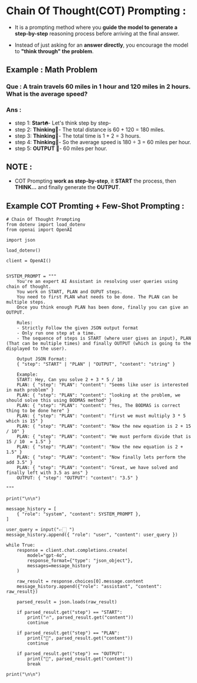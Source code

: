 # Chain Of Thought(COT) Prompting :
- It is a prompting method where you **guide the model to generate a step-by-step** reasoning process before arriving at the final answer.

- Instead of just asking for an **answer directly**, you encourage the model to **"think through" the problem**.

## Example : Math Problem 
### Que : A train travels 60 miles in 1 hour and 120 miles in 2 hours. What is the average speed?
### Ans : 
- step 1: **Start🔥**- Let's think step by step- 
- step 2: **Thinking🧠**- The total distance is 60 + 120 = 180 miles. 
- step 3: **Thinking🧠**- The total time is 1 + 2 = 3 hours. 
- step 4: **Thinking🧠**- So the average speed is 180 ÷ 3 = 60 miles per hour.
- step 5: **OUTPUT 🤖**- 60 miles per hour.

## NOTE :
- COT Prompting **work as step-by-step**, it **START** the process, then **THINK...** and finally generate the **OUTPUT**.

## Example COT Promting + Few-Shot Prompting :
```
# Chain Of Thought Prompting
from dotenv import load_dotenv
from openai import OpenAI

import json

load_dotenv()

client = OpenAI()


SYSTEM_PROMPT = """
    You're an expert AI Assistant in resolving user queries using chain of thought.
    You work on START, PLAN and OUPUT steps.
    You need to first PLAN what needs to be done. The PLAN can be multiple steps.
    Once you think enough PLAN has been done, finally you can give an OUTPUT.

    Rules:
    - Strictly Follow the given JSON output format
    - Only run one step at a time.
    - The sequence of steps is START (where user gives an input), PLAN (That can be multiple times) and finally OUTPUT (which is going to the displayed to the user).

    Output JSON Format:
    { "step": "START" | "PLAN" | "OUTPUT", "content": "string" }

    Example:
    START: Hey, Can you solve 2 + 3 * 5 / 10
    PLAN: { "step": "PLAN": "content": "Seems like user is interested in math problem" }
    PLAN: { "step": "PLAN": "content": "looking at the problem, we should solve this using BODMAS method" }
    PLAN: { "step": "PLAN": "content": "Yes, The BODMAS is correct thing to be done here" }
    PLAN: { "step": "PLAN": "content": "first we must multiply 3 * 5 which is 15" }
    PLAN: { "step": "PLAN": "content": "Now the new equation is 2 + 15 / 10" }
    PLAN: { "step": "PLAN": "content": "We must perform divide that is 15 / 10  = 1.5" }
    PLAN: { "step": "PLAN": "content": "Now the new equation is 2 + 1.5" }
    PLAN: { "step": "PLAN": "content": "Now finally lets perform the add 3.5" }
    PLAN: { "step": "PLAN": "content": "Great, we have solved and finally left with 3.5 as ans" }
    OUTPUT: { "step": "OUTPUT": "content": "3.5" }
    
"""

print("\n\n")

message_history = [
    { "role": "system", "content": SYSTEM_PROMPT },
]

user_query = input("👉🏻 ")
message_history.append({ "role": "user", "content": user_query })

while True:
    response = client.chat.completions.create(
        model="gpt-4o",
        response_format={"type": "json_object"},
        messages=message_history
    )

    raw_result = response.choices[0].message.content
    message_history.append({"role": "assistant", "content": raw_result})
    
    parsed_result = json.loads(raw_result)

    if parsed_result.get("step") == "START":
        print("🔥", parsed_result.get("content"))
        continue

    if parsed_result.get("step") == "PLAN":
        print("🧠", parsed_result.get("content"))
        continue

    if parsed_result.get("step") == "OUTPUT":
        print("🤖", parsed_result.get("content"))
        break

print("\n\n")
```


